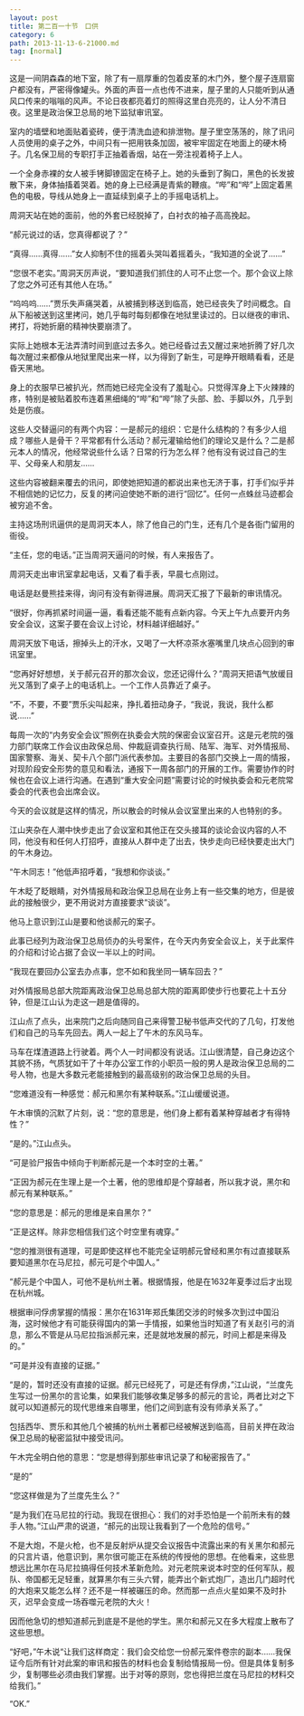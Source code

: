 ```yaml
---
layout: post
title: 第二百一十节　口供
category: 6
path: 2013-11-13-6-21000.md
tag: [normal]
---
```


这是一间阴森森的地下室，除了有一扇厚重的包着皮革的木门外，整个屋子连扇窗户都没有，严密得像罐头。外面的声音一点也传不进来，屋子里的人只能听到从通风口传来的嗡嗡的风声。不论日夜都亮着灯的照得这里白亮亮的，让人分不清日夜。这里是政治保卫总局的地下监狱审讯室。

室内的墙壁和地面贴着瓷砖，便于清洗血迹和排泄物。屋子里空荡荡的，除了讯问人员使用的桌子之外，中间只有一把用铁条加固，被牢牢固定在地面上的硬木椅子。几名保卫局的专职打手正抽着香烟，站在一旁注视着椅子上人。

一个全身赤裸的女人被手铐脚镣固定在椅子上。她的头垂到了胸口，黑色的长发披散下来，身体抽搐着哭着。她的身上已经满是青紫的鞭痕。“哔”和“哔”上固定着黑色的电极，导线从她身上一直延续到桌子上的手摇电话机上。

周洞天站在她的面前，他的外套已经脱掉了，白衬衣的袖子高高挽起。

“郝元说过的话，您真得都说了？”

“真得……真得……”女人抑制不住的摇着头哭叫着摇着头，“我知道的全说了……”

“您很不老实。”周洞天厉声说，“要知道我们抓住的人可不止您一个。那个会议上除了您之外可还有其他人在场。”

“呜呜呜……”贾乐失声痛哭着，从被捕到移送到临高，她已经丧失了时间概念。自从下船被送到这里拷问，她几乎每时每刻都像在地狱里读过的。日以继夜的审讯、拷打，将她折磨的精神快要崩溃了。

实际上她根本无法弄清时间到底过去多久。她已经昏过去又醒过来地折腾了好几次每次醒过来都像从地狱里爬出来一样，以为得到了新生，可是睁开眼睛看看，还是昏天黑地。

身上的衣服早已被扒光，然而她已经完全没有了羞耻心。只觉得浑身上下火辣辣的疼，特别是被贴着胶布连着黑细绳的“哔”和“哔”除了头部、脸、手脚以外，几乎到处是伤痕。

这些人交替逼问的有两个内容：一是郝元的组织：它是什么结构的？有多少人组成？哪些人是骨干？平常都有什么活动？郝元灌输给他们的理论又是什么？二是郝元本人的情况，他经常说些什么话？日常的行为怎么样？他有没有说过自己的生平、父母亲人和朋友……

这些内容被翻来覆去的讯问，即使她把知道的都说出来也无济于事，打手们似乎并不相信她的记忆力，反复的拷问迫使她不断的进行“回忆”。任何一点蛛丝马迹都会被穷追不舍。

主持这场刑讯逼供的是周洞天本人，除了他自己的门生，还有几个是各衙门留用的衙役。

“主任，您的电话。”正当周洞天逼问的时候，有人来报告了。

周洞天走出审讯室拿起电话，又看了看手表，早晨七点刚过。

电话是赵曼熊挂来得，询问有没有新得进展。周洞天汇报了下最新的审讯情况。

“很好，你再抓紧时间逼一逼，看看还能不能有点新内容。今天上午九点要开内务安全会议，这案子要在会议上讨论，材料越详细越好。”

周洞天放下电话，擦掉头上的汗水，又喝了一大杯凉茶水塞嘴里几块点心回到的审讯室里。

“您再好好想想，关于郝元召开的那次会议，您还记得什么？”周洞天把语气放缓目光又落到了桌子上的电话机上。一个工作人员靠近了桌子。

“不，不要，不要”贾乐尖叫起来，挣扎着扭动身子，“我说，我说，我什么都说……”

每周一次的“内务安全会议”照例在执委会大院的保密会议室召开。这是元老院的强力部门联席工作会议由政保总局、仲裁庭调查执行局、陆军、海军、对外情报局、国家警察、海关、契卡八个部门派代表参加。主要目的各部门交换上一周的情报，对现阶段安全形势的意见和看法，通报下一周各部门的开展的工作。需要协作的时候也在会议上进行沟通。在遇到“重大安全问题”需要讨论的时候执委会和元老院常委会的代表也会出席会议。

今天的会议就是这样的情况，所以散会的时候从会议室里出来的人也特别的多。

江山夹杂在人潮中快步走出了会议室和其他正在交头接耳的谈论会议内容的人不同，他没有和任何人打招呼，直接从人群中走了出去，快步走向已经快要走出大门的午木身边。

“午木同志！”他低声招呼着，“我想和你谈谈。”

午木眨了眨眼睛，对外情报局和政治保卫总局在业务上有一些交集的地方，但是彼此的接触很少，更不用说对方直接要求“谈谈”。

他马上意识到江山是要和他谈郝元的案子。

此事已经列为政治保卫总局侦办的头号案件，在今天内务安全会议上，关于此案件的介绍和讨论占据了会议一半以上的时间。

“我现在要回办公室去办点事，您不如和我坐同一辆车回去？”

对外情报局总部大院距离政治保卫总局总部大院的距离即使步行也要花上十五分钟，但是江山认为走这一趟是值得的。

江山点了点头，出来院门之后向随同自己来得警卫秘书低声交代的了几句，打发他们和自己的马车先回去。两人一起上了午木的东风马车。

马车在煤渣道路上行驶着。两个人一时间都没有说话。江山很清楚，自己身边这个其貌不扬，气质犹如干了十年办公室工作的小职员一般的男人是政治保卫总局的二号人物，也是大多数元老能接触到的最高级别的政治保卫总局的头目。

“您难道没有一种感觉：郝元和黑尔有某种联系。”江山缓缓说道。

午木审慎的沉默了片刻，说：“您的意思是，他们身上都有着某种穿越者才有得特性？”

“是的。”江山点头。

“可是验尸报告中倾向于判断郝元是一个本时空的土著。”

“正因为郝元在生理上是一个土著，他的思维却是个穿越者，所以我才说，黑尔和郝元有某种联系。”

“您的意思是：郝元的思维是来自黑尔？”

“正是这样。除非您相信我们这个时空里有魂穿。”

“您的推测很有道理，可是即使这样也不能完全证明郝元曾经和黑尔有过直接联系要知道黑尔在马尼拉，郝元可是个中国人。”

“郝元是个中国人，可他不是杭州土著。根据情报，他是在1632年夏季过后才出现在杭州城。

根据审问俘虏掌握的情报：黑尔在1631年郑氏集团交涉的时候多次到过中国沿海，这时候他才有可能获得国内的第一手情报，如果他当时知道了有关赵引弓的消息，那么不管是从马尼拉指派郝元来，还是就地发展的郝元，时间上都是来得及的。”

“可是并没有直接的证据。”

“是的，暂时还没有直接的证据。郝元已经死了，可是还有俘虏，”江山说，“兰度先生写过一份黑尔的言论集，如果我们能够收集足够多的郝元的言论，两者比对之下就可以知道郝元的现代思维来自哪里，他们之间到底有没有师承关系了。”

包括西华、贾乐和其他几个被捕的杭州土著都已经被解送到临高，目前关押在政治保卫总局的秘密监狱中接受讯问。

午木完全明白他的意思：“您是想得到那些审讯记录了和秘密报告了。”

“是的”

“您这样做是为了兰度先生么？”

“是为我们在马尼拉的行动。我现在很担心：我们的对手恐怕是一个前所未有的棘手人物。”江山严肃的说道，“郝元的出现让我看到了一个危险的信号。”

不是大炮，不是火枪，也不是反射炉从提交会议报告中流露出来的有关黑尔和郝元的只言片语，他意识到，黑尔很可能正在系统的传授他的思想。在他看来，这些思想远比黑尔在马尼拉搞得任何技术革新危险。对元老院来说本时空的任何军队，舰队、帝国都无足轻重，就算黑尔有三头六臂，能弄出个新式炮厂，造出几门超时代的大炮来又能怎么样？还不是一样被碾压的命。然而那一点点火星如果不及时扑灭，迟早会变成一场吞噬元老院的大火！

因而他急切的想知道郝元到底是不是他的学生。黑尔和郝元又在多大程度上散布了这些思想。

“好吧，”午木说“让我们这样商定：我们会交给您一份郝元案件卷宗的副本……我保证今后所有针对此案的审讯和报告的材料也会复制给情报局一份。但是具体复制多少，复制哪些必须由我们掌握。出于对等的原则，您也得把兰度在马尼拉的材料交给我们。”

“OK.”
